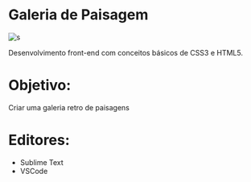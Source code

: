 # Galeria de Paisagem
![s](https://user-images.githubusercontent.com/48417347/62843340-90f79280-bc8f-11e9-8a09-5c4a093c7502.PNG)

Desenvolvimento front-end com conceitos básicos de CSS3 e HTML5.

# Objetivo: 
Criar uma galeria retro de paisagens 


# Editores: 
- Sublime Text
- VSCode
